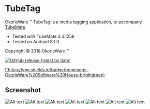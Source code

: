 # TubeTag

OkorieWare ™ TubeTag is a media tagging application, to accompany [TubeMate](http://tubemate.net).

 - Tested with TubeMate 3.4.1258
 - Tested on Android 8.1.0

Copyright © 2018 OkorieWare ™

[![GitHub release (latest by date)](https://img.shields.io/github/v/release/OkorieWare/TubeTag)](https://github.com/OkorieWare/TubeTag/releases)

[!(https://img.shields.io/badge/homepage-OkorieWare%20Software%20House-brightgreen)](https://okorieware.ga/tubetag/)

## Screenshot

![Alt text](/screenshot/tubetag-screenshot-a.png?raw=true)
![Alt text](/screenshot/tubetag-screenshot-b.png?raw=true)
![Alt text](/screenshot/tubetag-screenshot-c.png?raw=true)
![Alt text](/screenshot/tubetag-screenshot-d.png?raw=true)
![Alt text](/screenshot/tubetag-screenshot-e.png?raw=true)
![Alt text](/screenshot/tubetag-screenshot-f.png?raw=true)
![Alt text](/screenshot/tubetag-screenshot-g.png?raw=true)

